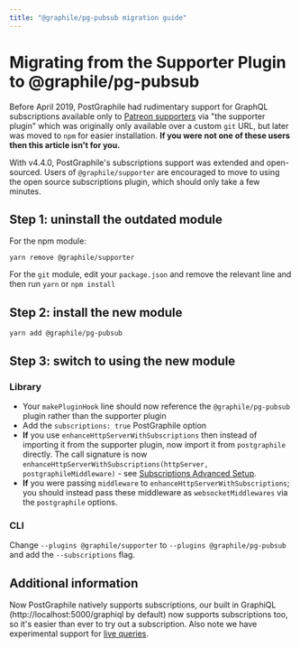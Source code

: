 ```yaml
---
title: "@graphile/pg-pubsub migration guide"
---
```


# Migrating from the Supporter Plugin to @graphile/pg-pubsub

Before April 2019, PostGraphile had rudimentary support for GraphQL
subscriptions available only to
[Patreon supporters](https://graphile.org/sponsor/) via "the supporter plugin"
which was originally only available over a custom `git` URL, but later was moved
to `npm` for easier installation. **If you were not one of these users then this
article isn't for you.**

With v4.4.0, PostGraphile's subscriptions support was extended and open-sourced.
Users of `@graphile/supporter` are encouraged to move to using the open source
subscriptions plugin, which should only take a few minutes.

## Step 1: uninstall the outdated module

For the npm module:

```
yarn remove @graphile/supporter
```

For the `git` module, edit your `package.json` and remove the relevant line and
then run `yarn` or `npm install`

## Step 2: install the new module

```
yarn add @graphile/pg-pubsub
```

## Step 3: switch to using the new module

### Library

- Your `makePluginHook` line should now reference the `@graphile/pg-pubsub`
  plugin rather than the supporter plugin
- Add the `subscriptions: true` PostGraphile option
- **If** you use `enhanceHttpServerWithSubscriptions` then instead of importing
  it from the supporter plugin, now import it from `postgraphile` directly. The
  call signature is now
  `enhanceHttpServerWithSubscriptions(httpServer, postgraphileMiddleware)` - see
  [Subscriptions Advanced Setup](./subscriptions#advanced-setup).
- **If** you were passing `middleware` to `enhanceHttpServerWithSubscriptions`;
  you should instead pass these middleware as `websocketMiddlewares` via the
  `postgraphile` options.

### CLI

Change `--plugins @graphile/supporter` to `--plugins @graphile/pg-pubsub` and
add the `--subscriptions` flag.

## Additional information

Now PostGraphile natively supports subscriptions, our built in GraphiQL
(http://localhost:5000/graphiql by default) now supports subscriptions too, so
it's easier than ever to try out a subscription. Also note we have experimental
support for [live queries](./live-queries).
